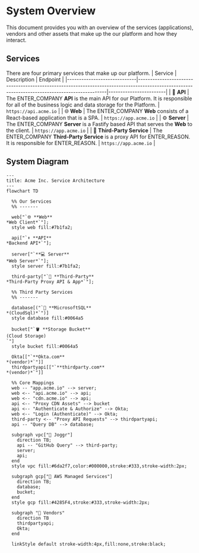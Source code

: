 # System Overview

This document provides you with an overview of the services (applications), vendors and other assets that make up the our platform and how they interact.

## Services

There are four primary services that make up our platform.
| Service                      | Description                                                                                                                                   | Endpoint               |
|-----------------------------|-----------------------------------------------------------------------------------------------------------------------------------------------|------------------------|
| 🔌 **API**                  | The ENTER_COMPANY **API** is the main API for our Platform. It is responsible for all of the business logic and data storage for the Platform. | `https://api.acme.io` |
| 🌐 **Web**                  | The ENTER_COMPANY **Web** consists of a React-based application that is a SPA.                                                                | `https://app.acme.io` |
| ⚙ **Server**               | The ENTER_COMPANY **Server** is a Fastify based API that serves the **Web** to the client.                                                     | `https://app.acme.io` |
| 🔗 **Third-Party Service**  | The ENTER_COMPANY **Third-Party Service** is a proxy API for ENTER_REASON. It is responsible for ENTER_REASON.                                | `https://app.acme.io` |

## System Diagram

```mermaid
---
title: Acme Inc. Service Architecture
---
flowchart TD

  %% Our Services
  %% -------

  web["`🌐 **Web**
*Web Client*`"];
  style web fill:#7b1fa2;

  api["`⬆️ **API**
*Backend API*`"];

  server["`**💻 Server**
*Web Server*`"];
  style server fill:#7b1fa2;

  third-party["`🐙 **Third-Party**
*Third-Party Proxy API & App*`"];

  %% Third Party Services
  %% -------

  database[("`🐘 **MicrosoftSQL**
*(CloudSql)*`")]
  style database fill:#0064a5

  bucket["`🪣 **Storage Bucket**
(Cloud Storage)
`"]
  style bucket fill:#0064a5

  Okta[["`**Okta.com**
*(vendor)*`"]]
  thirdpartyapi[["`**thirdparty.com**
*(vendor)*`"]]  

  %% Core Mappings
  web -- "app.acme.io" --> server;
  web <-- "api.acme.io" --> api;
  web <-- "cdn.acme.io" --> api;
  api <-- "Proxy CDN Assets" --> bucket
  api <-- "Authenticate & Authorize" --> Okta;
  web <-- "Login (Authenticate)" --> Okta;
  third-party <-- "Proxy API Requests" --> thirdpartyapi;
  api -- "Query DB" --> database;

  subgraph vpc["🛜 Joggr"]
    direction TB;
    api -- "GitHub Query" --> third-party;
    server;
    api;
  end
  style vpc fill:#6da2f7,color:#000000,stroke:#333,stroke-width:2px;

  subgraph gcp["💽 AWS Managed Services"]
    direction TB;
    database;
    bucket;
  end
  style gcp fill:#4285F4,stroke:#333,stroke-width:2px;

  subgraph "🏪 Vendors"
    direction TB
    thirdpartyapi;
    Okta;
  end

  linkStyle default stroke-width:4px,fill:none,stroke:black;
```
